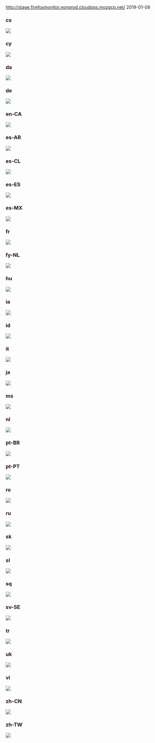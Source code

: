 http://stage.firefoxmonitor.nonprod.cloudops.mozgcp.net/
2019-01-08
### cs
![](cs.png)

### cy
![](cy.png)

### da
![](da.png)

### de
![](de.png)

### en-CA
![](en-CA.png)

### es-AR
![](es-AR.png)

### es-CL
![](es-CL.png)

### es-ES
![](es-ES.png)

### es-MX
![](es-MX.png)

### fr
![](fr.png)

### fy-NL
![](fy-NL.png)

### hu
![](hu.png)

### ia
![](ia.png)

### id
![](id.png)

### it
![](it.png)

### ja
![](ja.png)

### ms
![](ms.png)

### nl
![](nl.png)

### pt-BR
![](pt-BR.png)

### pt-PT
![](pt-PT.png)

### ro
![](ro.png)

### ru
![](ru.png)

### sk
![](sk.png)

### sl
![](sl.png)

### sq
![](sq.png)

### sv-SE
![](sv-SE.png)

### tr
![](tr.png)

### uk
![](uk.png)

### vi
![](vi.png)

### zh-CN
![](zh-CN.png)

### zh-TW
![](zh-TW.png)
